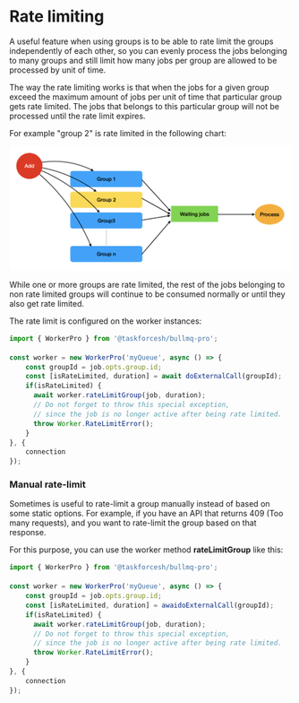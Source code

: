 # Rate limiting

A useful feature when using groups is to be able to rate limit the groups independently of each other, so you can evenly process the jobs belonging to many groups and still limit how many jobs per group are allowed to be processed by unit of time.

The way the rate limiting works is that when the jobs for a given group exceed the maximum amount of jobs per unit of time that particular group gets rate limited. The jobs that belongs to this particular group will not be processed until the rate limit expires.

For example "group 2" is rate limited in the following chart:

![Rate limited group](<../../.gitbook/assets/image (3).png>)

While one or more groups are rate limited, the rest of the jobs belonging to non rate limited groups will continue to be consumed normally or until they also get rate limited.

The rate limit is configured on the worker instances:

```typescript
import { WorkerPro } from '@taskforcesh/bullmq-pro';

const worker = new WorkerPro('myQueue', async () => {
    const groupId = job.opts.group.id;
    const [isRateLimited, duration] = await doExternalCall(groupId);
    if(isRateLimited) {
      await worker.rateLimitGroup(job, duration);
      // Do not forget to throw this special exception,
      // since the job is no longer active after being rate limited.
      throw Worker.RateLimitError();
    }
}, {
    connection
});
```

### Manual rate-limit

Sometimes is useful to rate-limit a group manually instead of based on some static options. For example, if you have an API that returns 409 (Too many requests), and you want to rate-limit the group based on that response.

For this purpose, you can use the worker method **rateLimitGroup** like this:

```typescript
import { WorkerPro } from '@taskforcesh/bullmq-pro';

const worker = new WorkerPro('myQueue', async () => {
    const groupId = job.opts.group.id;
    const [isRateLimited, duration] = awaidoExternalCall(groupId);
    if(isRateLimited) {
      await worker.rateLimitGroup(job, duration);
      // Do not forget to throw this special exception,
      // since the job is no longer active after being rate limited.
      throw Worker.RateLimitError();
    }
}, {
    connection
});
```

